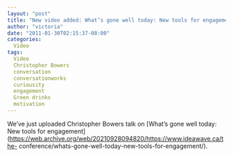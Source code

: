 ```yaml
---
layout: "post"
title: "New video added: What’s gone well today: New tools for engagement"
author: "victoria"
date: "2011-01-30T02:15:37-08:00"
categories:
  Video
tags: 
  Video
  Christopher Bowers
  conversation
  conversationworks
  curiousity
  engagement
  Green drinks
  motivation
---
```


We’ve just uploaded Christopher Bowers talk on [What’s gone well today: New
tools for
engagement](https://web.archive.org/web/20210928094820/https://www.ideawave.ca/the-
conference/whats-gone-well-today-new-tools-for-engagement/).


[//]: # (Retrieved from https://web.archive.org/web/20210926162211/https://www.ideawave.ca/new-video-added-whats-gone-well-today-new-tools-for-engagement/)